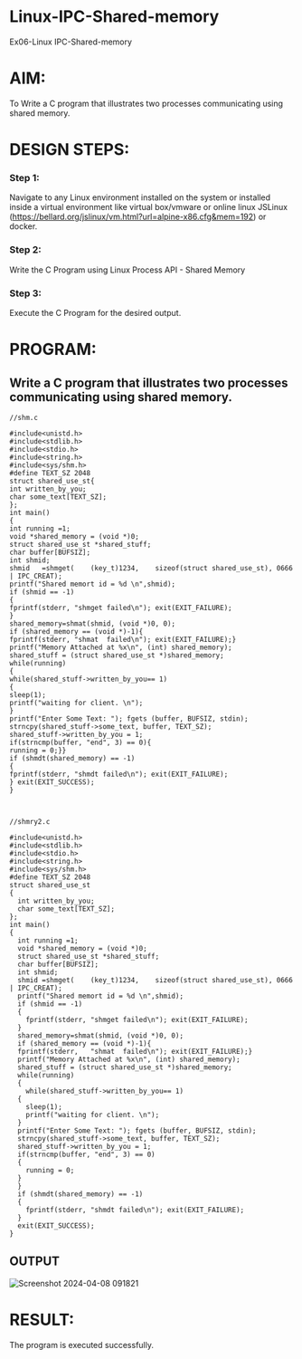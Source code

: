 # Linux-IPC-Shared-memory
Ex06-Linux IPC-Shared-memory

# AIM:
To Write a C program that illustrates two processes communicating using shared memory.

# DESIGN STEPS:

### Step 1:

Navigate to any Linux environment installed on the system or installed inside a virtual environment like virtual box/vmware or online linux JSLinux (https://bellard.org/jslinux/vm.html?url=alpine-x86.cfg&mem=192) or docker.

### Step 2:

Write the C Program using Linux Process API - Shared Memory

### Step 3:

Execute the C Program for the desired output. 

# PROGRAM:

## Write a C program that illustrates two processes communicating using shared memory.

```
//shm.c

#include<unistd.h> 
#include<stdlib.h> 
#include<stdio.h> 
#include<string.h>
#include<sys/shm.h>
#define TEXT_SZ 2048 
struct shared_use_st{
int written_by_you;
char some_text[TEXT_SZ];
};
int main()
{
int running =1;
void *shared_memory = (void *)0; 
struct shared_use_st *shared_stuff; 
char buffer[BUFSIZ];
int shmid;
shmid	=shmget(	(key_t)1234,	sizeof(struct shared_use_st), 0666 | IPC_CREAT);
printf("Shared memort id = %d \n",shmid);
if (shmid == -1)
{
fprintf(stderr, "shmget failed\n"); exit(EXIT_FAILURE);
}
shared_memory=shmat(shmid, (void *)0, 0);
if (shared_memory == (void *)-1){
fprintf(stderr,	"shmat	failed\n"); exit(EXIT_FAILURE);}
printf("Memory Attached at %x\n", (int) shared_memory); 
shared_stuff = (struct shared_use_st *)shared_memory; 
while(running)
{
while(shared_stuff->written_by_you== 1)
{
sleep(1);
printf("waiting for client.	\n");
}
printf("Enter Some Text: "); fgets (buffer, BUFSIZ, stdin);
strncpy(shared_stuff->some_text, buffer, TEXT_SZ);
shared_stuff->written_by_you = 1;
if(strncmp(buffer, "end", 3) == 0){
running = 0;}}
if (shmdt(shared_memory) == -1)
{
fprintf(stderr, "shmdt failed\n"); exit(EXIT_FAILURE);
} exit(EXIT_SUCCESS);
}



//shmry2.c

#include<unistd.h> 
#include<stdlib.h> 
#include<stdio.h> 
#include<string.h>
#include<sys/shm.h>
#define TEXT_SZ 2048 
struct shared_use_st
{
  int written_by_you;
  char some_text[TEXT_SZ];
};
int main()
{
  int running =1;
  void *shared_memory = (void *)0; 
  struct shared_use_st *shared_stuff; 
  char buffer[BUFSIZ];
  int shmid;
  shmid	=shmget(	(key_t)1234,	sizeof(struct shared_use_st), 0666 | IPC_CREAT);
  printf("Shared memort id = %d \n",shmid);
  if (shmid == -1)
  {
    fprintf(stderr, "shmget failed\n"); exit(EXIT_FAILURE);
  }
  shared_memory=shmat(shmid, (void *)0, 0);
  if (shared_memory == (void *)-1){
  fprintf(stderr,	"shmat	failed\n"); exit(EXIT_FAILURE);}
  printf("Memory Attached at %x\n", (int) shared_memory); 
  shared_stuff = (struct shared_use_st *)shared_memory; 
  while(running)
  {
    while(shared_stuff->written_by_you== 1)
  {
    sleep(1);
    printf("waiting for client.	\n");
  }
  printf("Enter Some Text: "); fgets (buffer, BUFSIZ, stdin);
  strncpy(shared_stuff->some_text, buffer, TEXT_SZ);
  shared_stuff->written_by_you = 1;
  if(strncmp(buffer, "end", 3) == 0)
  {
    running = 0;
  }
  }
  if (shmdt(shared_memory) == -1)
  {
    fprintf(stderr, "shmdt failed\n"); exit(EXIT_FAILURE);
  }
  exit(EXIT_SUCCESS);
}

```


## OUTPUT
![Screenshot 2024-04-08 091821](https://github.com/DEEPAK22003907/Linux-IPC-Shared-memory/assets/119404520/b0adebf7-63a3-4079-9190-4bfe05b2db18)


# RESULT:
The program is executed successfully.
